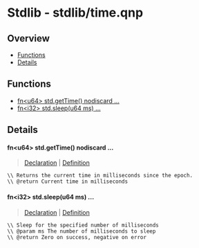 
# Stdlib - stdlib/time.qnp

## Overview
 - [Functions](#functions)
 - [Details](#details)


## Functions
 - [fn\<u64\> std.getTime() nodiscard ...](#ref_d6617d835a52997b1a3b0e2015bf811c)
 - [fn\<i32\> std.sleep(u64 ms) ...](#ref_79c78e99cd6aa4ad1529f8670b76c4a0)

## Details
#### <a id="ref_d6617d835a52997b1a3b0e2015bf811c"/>fn\<u64\> std.getTime() nodiscard ...
> [Declaration](/stdlib/time.qnp?plain=1#L7) | [Definition](/stdlib/platform/linux/time.qnp?plain=1#L34)
```qinp
\\ Returns the current time in milliseconds since the epoch.
\\ @return Current time in milliseconds
```
#### <a id="ref_79c78e99cd6aa4ad1529f8670b76c4a0"/>fn\<i32\> std.sleep(u64 ms) ...
> [Declaration](/stdlib/time.qnp?plain=1#L12) | [Definition](/stdlib/platform/linux/time.qnp?plain=1#L40)
```qinp
\\ Sleep for the specified number of milliseconds
\\ @param ms The number of milliseconds to sleep
\\ @return Zero on success, negative on error
```

